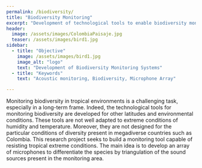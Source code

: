 ```yaml
---
permalink: /biodiversity/
title: "Biodiversity Monitoring"
excerpt: "Development of technological tools to enable biodiversity monitoring"
header:
  image: /assets/images/ColombiaPaisaje.jpg
  teaser: /assets/images/bird1.jpg
sidebar:
  - title: "Objective"
    image: /assets/images/bird1.jpg
    image_alt: "logo"
    text: "Development of Biodiversity Monitoring Systems"
  - title: "Keywords"
    text: "Acoustic monitoring, Biodiversity, Microphone Array"

---
```


Monitoring biodiversity in tropical environments is a challenging task, 
especially in a long-term frame. Indeed, the technological tools for monitoring biodiversity 
are developed for other latitudes and environmental conditions. 
These tools are not well adapted to extreme conditions of humidity and temperature. 
Moreover, they are not designed for the particular conditions of diversity present in megadiverse countries 
such as Colombia. 
This research project seeks to build a monitoring tool capable of resisting tropical extreme conditions. 
The main idea is to develop an array of microphones to differentiate the species by triangulation of the sound 
sources present in the monitoring area.



